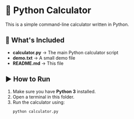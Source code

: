 # 🧮 Python Calculator

This is a simple command-line calculator written in Python.

## 📂 What's Included
- **calculator.py** → The main Python calculator script  
- **demo.txt** → A small demo file  
- **README.md** → This file

## ▶️ How to Run
1. Make sure you have **Python 3** installed.
2. Open a terminal in this folder.
3. Run the calculator using:
   ```bash
   python calculator.py

